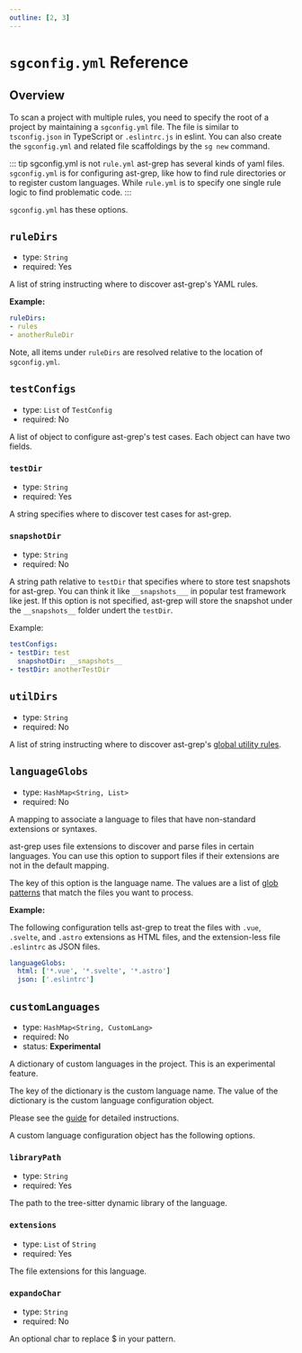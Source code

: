 ```yaml
---
outline: [2, 3]
---
```


# `sgconfig.yml` Reference

## Overview

To scan a project with multiple rules, you need to specify the root of a project by maintaining a `sgconfig.yml` file.
The file is similar to `tsconfig.json` in TypeScript or `.eslintrc.js` in eslint.
You can also create the `sgconfig.yml` and related file scaffoldings by the `sg new` command.

::: tip sgconfig.yml is not `rule.yml`
ast-grep has several kinds of yaml files. `sgconfig.yml` is for configuring ast-grep, like how to find rule directories or to register custom languages.
While `rule.yml` is to specify one single rule logic to find problematic code.
:::

`sgconfig.yml` has these options.

## `ruleDirs`
* type: `String`
* required: Yes

A list of string instructing where to discover ast-grep's YAML rules.

**Example:**

```yaml
ruleDirs:
- rules
- anotherRuleDir
```

Note, all items under `ruleDirs` are resolved relative to the location of `sgconfig.yml`.

## `testConfigs`
* type: `List` of `TestConfig`
* required: No

A list of object to configure ast-grep's test cases.
Each object can have two fields.

### `testDir`
* type: `String`
* required: Yes

A string specifies where to discover test cases for ast-grep.

### `snapshotDir`
* type: `String`
* required: No

A string path relative to `testDir` that specifies where to store test snapshots for ast-grep.
You can think it like `__snapshots___` in popular test framework like jest.
If this option is not specified, ast-grep will store the snapshot under the `__snapshots__` folder undert the `testDir`.

Example:

```yaml
testConfigs:
- testDir: test
  snapshotDir: __snapshots__
- testDir: anotherTestDir
```

## `utilDirs`
* type: `String`
* required: No

A list of string instructing where to discover ast-grep's [global utility rules](/guide/rule-config/utility-rule.html#global-utility-rules).

## `languageGlobs`
* type: `HashMap<String, List>`
* required: No

A mapping to associate a language to files that have non-standard extensions or syntaxes.

ast-grep uses file extensions to discover and parse files in certain languages. You can use this option to support files if their extensions are not in the default mapping.

The key of this option is the language name. The values are a list of [glob patterns](https://www.wikiwand.com/en/Glob_(programming)) that match the files you want to process.

**Example:**

The following configuration tells ast-grep to treat the files with `.vue`, `.svelte`, and `.astro` extensions as HTML files, and the extension-less file `.eslintrc` as JSON files.

```yml
languageGlobs:
  html: ['*.vue', '*.svelte', '*.astro']
  json: ['.eslintrc']
```

## `customLanguages` <Badge type="warning" text="Experimental" />

* type: `HashMap<String, CustomLang>`
* required: No
* status: **Experimental**

A dictionary of custom languages in the project. This is an experimental feature.

The key of the dictionary is the custom language name. The value of the dictionary is the custom language configuration object.

Please see the [guide](/advanced/custom-language.html) for detailed instructions.

A custom language configuration object has the following options.

### `libraryPath`
* type: `String`
* required: Yes

The path to the tree-sitter dynamic library of the language.

### `extensions`

* type: `List` of `String`
* required: Yes

The file extensions for this language.


### `expandoChar`

* type: `String`
* required: No

An optional char to replace $ in your pattern.